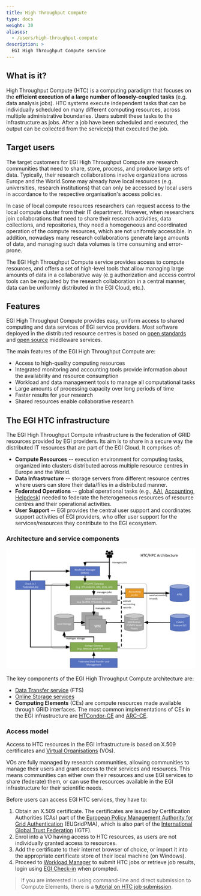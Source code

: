 ```yaml
---
title: High Throughput Compute
type: docs
weight: 30
aliases:
  - /users/high-throughput-compute
description: >
  EGI High Throughput Compute service
---
```


## What is it?

High Throughput Compute (HTC) is a computing paradigm that focuses on the
**efficient execution of a large number of loosely-coupled tasks** (e.g. data
analysis jobs). HTC systems execute independent tasks that can be individually
scheduled on many different computing resources, across multiple administrative
boundaries. Users submit these tasks to the infrastructure as jobs. After a job
have been scheduled and executed, the output can be collected from the
service(s) that executed the job.

## Target users

The target customers for EGI High Throughput Compute are research communities
that need to share, store, process, and produce large sets of data. Typically,
their research collaborations involve organizations across Europe and the
World.Some may already have local resources (e.g. universities, research
institutions) that can only be accessed by local users in accordance to the
respective organisation's access policies.

In case of local compute resources researchers can request access to the local
compute cluster from their IT department. However, when researchers join
collaborations that need to share their research activities, data collections,
and repositories, they need a homogeneous and coordinated operation of the
compute resources, which are not uniformly accessible. In addition, nowadays
many research collaborations generate large amounts of data, and managing such
data volumes is time consuming and error-prone.

The EGI High Throughput Compute service provides access to compute resources,
and offers a set of high-level tools that allow managing large amounts of data
in a collaborative way (e.g authorization and access control tools can be
regulated by the research collaboration in a central manner, data can be
uniformly distributed in the EGI Cloud, etc.).

## Features

EGI High Throughput Compute provides easy, uniform access to shared computing
and data services of EGI service providers. Most software deployed in the
distributed resource centres is based on
[open standards](https://en.wikipedia.org/wiki/Open_standard) and
[open source](https://en.wikipedia.org/wiki/Open_source) middleware services.

The main features of the EGI High Throughput Compute are:

- Access to high-quality computing resources
- Integrated monitoring and accounting tools provide information about the
  availability and resource consumption
- Workload and data management tools to manage all computational tasks
- Large amounts of processing capacity over long periods of time
- Faster results for your research
- Shared resources enable collaborative research

## The EGI HTC infrastructure

The EGI High Throughput Compute infrastructure is the federation of GRID
resources provided by EGI providers. Its aim is to share in a secure way the
distributed IT resources that are part of the EGI Cloud. It comprises of:

- **Compute Resources** -- execution environment for computing tasks, organized
  into clusters distributed across multiple resource centres in Europe and the
  World.
- **Data Infrastructure** -- storage servers from different resource centres
  where users can store their data/files in a distributed manner.
- **Federated Operations** -- global operational tasks (e.g., [AAI](../../aai),
  [Accounting](../../../internal/accounting),
  [Helpdesk](../../../internal/helpdesk)) needed to federate the heterogeneous
  resources of resource centres and their operational activities.
- **User Support** -- EGI provides the central user support and coordinates
  support activities of EGI providers, who offer user support for the
  services/resources they contribute to the EGI ecosystem.

### Architecture and service components

![EGI High Throughput Compute architecture](htc_archtecture.png)

The key components of the EGI High Throughput Compute architecture are:

- [Data Transfer service](../../data/management/data-transfer) (FTS)
- [Online Storage services](../../data/storage)
- **Computing Elements** (CEs) are compute resources made available through GRID
  interfaces. The most common implementations of CEs in the EGI infrastructure
  are [HTCondor-CE](https://htcondor.com/htcondor-ce/) and
  [ARC-CE](https://www.nordugrid.org/arc/ce/).

### Access model

Access to HTC resources in the EGI infrastructure is based on X.509 certificates
and [Virtual Organisations](../../aai/check-in/vos) (VOs).

VOs are fully managed by research communities, allowing communities to manage
their users and grant access to their services and resources. This means
communities can either own their resources and use EGI services to share
(federate) them, or can use the resources available in the EGI infrastructure
for their scientific needs.

Before users can access EGI HTC services, they have to:

1. Obtain an X.509 certificate. The certificates are issued by Certification
   Authorities (CAs) part of the
   [European Policy Management Authority for Grid Authentication](https://www.eugridpma.org)
   (EUGridPMA), which is also part of the
   [International Global Trust Federation](https://www.igtf.net) (IGTF).
1. Enrol into a VO having access to HTC resources, as users are not individually
   granted access to resources.
1. Add the certificate to their internet browser of choice, or import it into
   the appropriate certificate store of their local machine (on Windows).
1. Proceed to [Workload Manager](../../compute/orchestration/workload-manager)
   to submit HTC jobs or retrieve job results, login using
   [EGI Check-in](../../aai/check-in) when prompted.

> If you are interested in using command-line and direct submission to Compute
> Elements, there is a
> [tutorial on HTC job submission](../../tutorials/htc-job-submission).
